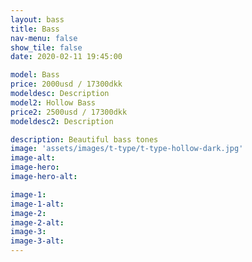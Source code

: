 ```yaml
---
layout: bass
title: Bass
nav-menu: false
show_tile: false
date: 2020-02-11 19:45:00

model: Bass
price: 2000usd / 17300dkk
modeldesc: Description
model2: Hollow Bass
price2: 2500usd / 17300dkk
modeldesc2: Description

description: Beautiful bass tones
image: 'assets/images/t-type/t-type-hollow-dark.jpg'
image-alt: 
image-hero:
image-hero-alt:

image-1: 
image-1-alt:
image-2: 
image-2-alt:
image-3: 
image-3-alt:
---
```

